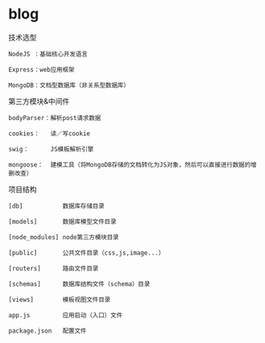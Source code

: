 # blog
技术选型

    NodeJS ：基础核心开发语言

    Express：web应用框架

    MongoDB：文档型数据库（非关系型数据库）

第三方模块&中间件

    bodyParser：解析post请求数据

    cookies：   读／写cookie

    swig：      JS模板解析引擎

    mongoose：  建模工具（将MongoDB存储的文档转化为JS对象，然后可以直接进行数据的增删改查）


项目结构

    [db]           数据库存储目录

    [models]       数据库模型文件目录

    [node_modules] node第三方模块目录

    [public]       公共文件目录（css,js,image...）

    [routers]      路由文件目录

    [schemas]      数据库结构文件（schema）目录

    [views]        模板视图文件目录

    app.js         应用启动（入口）文件

    package.json   配置文件
